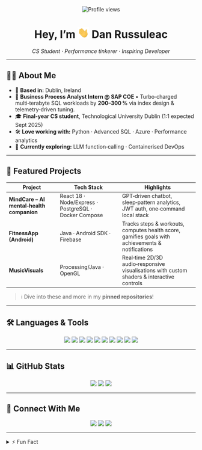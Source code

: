 <!-- Profile README – polished template -->

<div align="center">
  <img src="https://komarev.com/ghpvc/?username=<your‑github‑user>&style=flat-square&color=blue" alt="Profile views"/>
</div>

<h1 align="center">Hey, I’m <img src="https://raw.githubusercontent.com/ABSphreak/ABSphreak/master/gifs/Hi.gif" width="30px"> <strong>Dan Russuleac</strong></h1>

<p align="center"><em>CS Student · Performance tinkerer · Inspiring Developer</em></p>

---

## 🧑‍💻 About Me

* 📍 **Based in:** Dublin, Ireland
* 💼 **Business Process Analyst Intern @ SAP COE**
  • Turbo‑charged multi‑terabyte SQL workloads by **200–300 %** via index design & telemetry‑driven tuning.
* 🎓 **Final‑year CS student**, Technological University Dublin (1:1 expected Sept 2025)
* 🛠️ **Love working with:** Python · Advanced SQL · Azure · Performance analytics
* 🌱 **Currently exploring:** LLM function‑calling · Containerised DevOps

---

## 🚀 Featured Projects

| Project                                   | Tech Stack                                            | Highlights                                                                                       |
| ----------------------------------------- | ----------------------------------------------------- | ------------------------------------------------------------------------------------------------ |
| **MindCare – AI mental‑health companion** | React 18 · Node/Express · PostgreSQL · Docker Compose | GPT‑driven chatbot, sleep‑pattern analytics, JWT auth, one‑command local stack                   |
| **FitnessApp (Android)**                  | Java · Android SDK · Firebase                         | Tracks steps & workouts, computes health score, gamifies goals with achievements & notifications |
| **MusicVisuals**                          | Processing/Java · OpenGL                              | Real‑time 2D/3D audio‑responsive visualisations with custom shaders & interactive controls       |

> ℹ️ Dive into these and more in my **pinned repositories**!

---

## 🛠️ Languages & Tools

<p align="center">
  <img src="https://img.shields.io/badge/Python-3776AB?style=for-the-badge&logo=python&logoColor=white"/>
  <img src="https://img.shields.io/badge/SQL-4479A1?style=for-the-badge&logo=postgresql&logoColor=white"/>
  <img src="https://img.shields.io/badge/Java-ED8B00?style=for-the-badge&logo=java&logoColor=white"/>
  <img src="https://img.shields.io/badge/JavaScript-F7DF1E?style=for-the-badge&logo=javascript&logoColor=black"/>
  <img src="https://img.shields.io/badge/React-20232A?style=for-the-badge&logo=react&logoColor=61DAFB"/>
  <img src="https://img.shields.io/badge/Node.js-339933?style=for-the-badge&logo=node.js&logoColor=white"/>
  <img src="https://img.shields.io/badge/Azure-0078D4?style=for-the-badge&logo=microsoftazure&logoColor=white"/>
  <img src="https://img.shields.io/badge/Docker-2496ED?style=for-the-badge&logo=docker&logoColor=white"/>
  <img src="https://img.shields.io/badge/Git-F05032?style=for-the-badge&logo=git&logoColor=white"/>
  <img src="https://img.shields.io/badge/Linux-FCC624?style=for-the-badge&logo=linux&logoColor=black"/>
</p>

---

## 📊 GitHub Stats

<p align="center">
  <img src="https://github-readme-stats.vercel.app/api?username=DanRussuleac&show_icons=true&theme=default&include_all_commits=true"/>
  <img src="https://github-readme-streak-stats.herokuapp.com/?user=DanRussuleac&theme=default"/>
  <img src="https://github-readme-stats.vercel.app/api/top-langs/?username=DanRussuleac&layout=compact"/>
</p>

---

## 🤝 Connect With Me

<p align="center">
  <a href="https://www.linkedin.com/in/<your‑linkedin‑id>/" target="_blank"><img src="https://img.shields.io/badge/LinkedIn-0A66C2?style=for-the-badge&logo=linkedin&logoColor=white"/></a>
  <a href="mailto:<you>@gmail.com" target="_blank"><img src="https://img.shields.io/badge/Email-D14836?style=for-the-badge&logo=gmail&logoColor=white"/></a>
  <a href="https://<your‑personal‑site>.com" target="_blank"><img src="https://img.shields.io/badge/Website-000000?style=for-the-badge&logo=About.me&logoColor=white"/></a>
</p>

---

<details>
<summary>⚡ Fun Fact</summary>
When I’m not optimising SQL queries, you’ll find me creating them!
</details>
